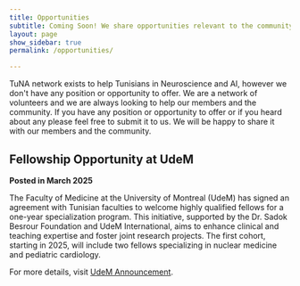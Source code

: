 ```yaml
---
title: Opportunities
subtitle: Coming Soon! We share opportunities relevant to the community
layout: page
show_sidebar: true
permalink: /opportunities/

---
```

TuNA network exists to help Tunisians in Neuroscience and AI, however we don't have any position or opportunity to offer. We are a network of volunteers and we are always looking to help our members and the community. If you have any position or opportunity to offer or if you heard about any please feel free to submit it to us. We will be happy to share it with our members and the community.


## Fellowship Opportunity at UdeM

**Posted in March 2025**

The Faculty of Medicine at the University of Montreal (UdeM) has signed an agreement with Tunisian faculties to welcome highly qualified fellows for a one-year specialization program. This initiative, supported by the Dr. Sadok Besrour Foundation and UdeM International, aims to enhance clinical and teaching expertise and foster joint research projects. The first cohort, starting in 2025, will include two fellows specializing in nuclear medicine and pediatric cardiology.

For more details, visit [UdeM Announcement](https://medecine.umontreal.ca/2025/01/31/un-nouveau-chapitre-dans-la-collaboration-udem-tunisie/).
